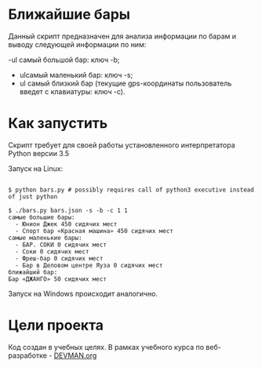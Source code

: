 # Ближайшие бары

Данный скрипт предназначен для анализа информации по барам и выводу следующей информации по ним:

-ul самый большой бар: ключ -b;
- ulсамый маленький бар: ключ -s;
- ul самый близкий бар (текущие gps-координаты пользователь введет с клавиатуры: ключ -с).

# Как запустить

Скрипт требует для своей работы установленного интерпретатора Python версии 3.5

Запуск на Linux:

```#!bash

$ python bars.py # possibly requires call of python3 executive instead of just python

$ ./bars.py bars.json -s -b -c 1 1
самые большие бары:
  - Юнион Джек 450 сидячих мест
  - Спорт бар «Красная машина» 450 сидячих мест
самые маленькие бары:
  - БАР. СОКИ 0 сидячих мест
  - Соки 0 сидячих мест
  - Фреш-бар 0 сидячих мест
  - Бар в Деловом центре Яуза 0 сидячих мест
ближайший бар:
Бар «ДЖАНГО» 50 сидячих мест

```

Запуск на Windows происходит аналогично.

# Цели проекта

Код создан в учебных целях. В рамках учебного курса по веб-разработке - [DEVMAN.org](https://devman.org)
